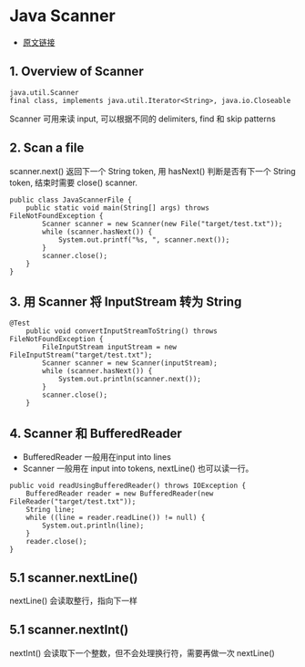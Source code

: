 # Java Scanner
* [原文链接](https://www.baeldung.com/java-scanner)

## 1. Overview of Scanner

```
java.util.Scanner 
final class, implements java.util.Iterator<String>, java.io.Closeable
```

Scanner 可用来读 input, 可以根据不同的 delimiters, find 和 skip patterns

## 2. Scan a file
scanner.next() 返回下一个 String token, 用 hasNext() 判断是否有下一个 String token,  结束时需要 close() scanner.

```
public class JavaScannerFile {
    public static void main(String[] args) throws FileNotFoundException {
        Scanner scanner = new Scanner(new File("target/test.txt"));
        while (scanner.hasNext()) {
            System.out.printf("%s, ", scanner.next());
        }
        scanner.close();
    }
}
```

## 3. 用 Scanner 将 InputStream 转为 String

```
@Test
    public void convertInputStreamToString() throws FileNotFoundException {
        FileInputStream inputStream = new FileInputStream("target/test.txt");
        Scanner scanner = new Scanner(inputStream);
        while (scanner.hasNext()) {
            System.out.println(scanner.next());
        }
        scanner.close();
    }
```

## 4. Scanner 和 BufferedReader
* BufferedReader 一般用在input into lines
* Scanner 一般用在 input into tokens, nextLine() 也可以读一行。

```
public void readUsingBufferedReader() throws IOException {
    BufferedReader reader = new BufferedReader(new FileReader("target/test.txt"));
    String line;
    while ((line = reader.readLine()) != null) {
        System.out.println(line);
    }
    reader.close();
}
```

## 5.1 scanner.nextLine()
nextLine() 会读取整行，指向下一样

## 5.1 scanner.nextInt()
nextInt() 会读取下一个整数，但不会处理换行符，需要再做一次 nextLine()